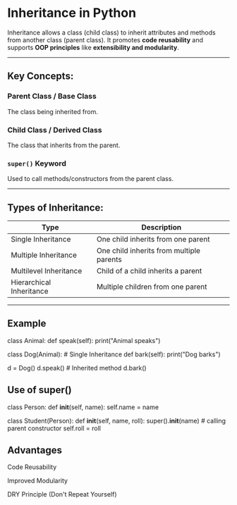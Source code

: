 #  Inheritance in Python

Inheritance allows a class (child class) to inherit attributes and methods from another class (parent class). It promotes **code reusability** and supports **OOP principles** like **extensibility and modularity**.

---

##  Key Concepts:

###  Parent Class / Base Class
The class being inherited from.

###  Child Class / Derived Class
The class that inherits from the parent.

###  `super()` Keyword
Used to call methods/constructors from the parent class.

---

##  Types of Inheritance:

| Type                   | Description                              |
|------------------------|------------------------------------------|
| Single Inheritance     | One child inherits from one parent       |
| Multiple Inheritance   | One child inherits from multiple parents |
| Multilevel Inheritance | Child of a child inherits a parent       |
| Hierarchical Inheritance | Multiple children from one parent     |

---

##  Example

class Animal:
    def speak(self):
        print("Animal speaks")

class Dog(Animal):  # Single Inheritance
    def bark(self):
        print("Dog barks")

d = Dog()
d.speak()  # Inherited method
d.bark()

##  Use of super()
class Person:
    def __init__(self, name):
        self.name = name

class Student(Person):
    def __init__(self, name, roll):
        super().__init__(name)  # calling parent constructor
        self.roll = roll
##  Advantages
Code Reusability

Improved Modularity

DRY Principle (Don't Repeat Yourself)
